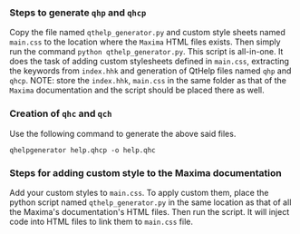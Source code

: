### Steps to generate `qhp` and `qhcp`
Copy the file named `qthelp_generator.py` and custom style sheets named `main.css` to the location where the `Maxima` HTML files exists. Then simply run the command `python qthelp_generator.py`. This script is all-in-one. It does the task of adding custom stylesheets defined in `main.css`, extracting the keywords from `index.hhk` and generation of QtHelp files named `qhp` and `qhcp`.
NOTE: store the `index.hhk`, `main.css` in the same folder as that of the `Maxima` documentation and the script should be placed there as well.

### Creation of `qhc` and `qch`
Use the following command to generate the above said files.

    qhelpgenerator help.qhcp -o help.qhc

### Steps for adding custom style to the Maxima documentation
Add your custom styles to `main.css`. To apply custom them, place the python script named `qthelp_generator.py` in the same location as that of all the Maxima's documentation's HTML files. Then run the script. It will inject code into HTML files to link them to `main.css` file.
